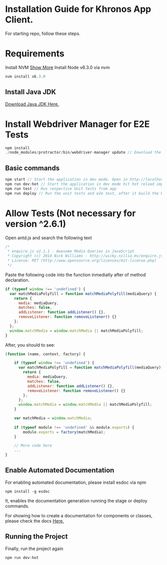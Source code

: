 # Installation Guide for Khronos App Client.
For starting repo, follow these steps.

# Requirements
Install NVM [Show More](https://github.com/creationix/nvm/blob/master/README.markdown)
Install Node v6.3.0 via nvm

```js
nvm install v6.3.0
```

## Install Java JDK
[Download Java JDK Here.](http://www.oracle.com/technetwork/java/javase/downloads/jdk8-downloads-2133151.html)

# Install Webdriver Manager for E2E Tests

```js
npm install
./node_modules/protractor/bin/webdriver-manager update // Download the Selenium driver
```

## Basic commands

```js
npm start // Start the application in dev mode. Open in http://localhost:3000
npm run dev:hot // Start the application in dev mode hit hot reload implementation. Open in http://localhost:8080
npm run test // Run respective Unit tests from app
npm run deploy // Run the unit tests and e2e test, after it build the bundle. Show in http://localhost:8000
```

# Allow Tests (Not necessary for version ^2.6.1)

Open antd.js and search the following text

```js
/*
 * enquire.js v2.1.1 - Awesome Media Queries in JavaScript
 * Copyright (c) 2014 Nick Williams - http://wicky.nillia.ms/enquire.js
 * License: MIT (http://www.opensource.org/licenses/mit-license.php)
 */
```

Paste the following code into the function inmediatly after of method declaration.

```js
if (typeof window !== 'undefined') {
  var matchMediaPolyfill = function matchMediaPolyfill(mediaQuery) {
    return {
      media: mediaQuery,
      matches: false,
      addListener: function addListener() {},
      removeListener: function removeListener() {}
    };
  };
  window.matchMedia = window.matchMedia || matchMediaPolyfill;
}
```

After, you should to see:

```js
(function (name, context, factory) {

    if (typeof window !== 'undefined') {
      var matchMediaPolyfill = function matchMediaPolyfill(mediaQuery) {
        return {
          media: mediaQuery,
          matches: false,
          addListener: function addListener() {},
          removeListener: function removeListener() {}
        };
      };
      window.matchMedia = window.matchMedia || matchMediaPolyfill;
    }

    var matchMedia = window.matchMedia;
	
    if (typeof module !== 'undefined' && module.exports) {
        module.exports = factory(matchMedia);
    }

    // More code here
    ... 
}
```

## Enable Automated Documentation

For enabling automated documentation, please install esdoc via npm

```
npm install -g esdoc
```
It, enables the documentation generation running the stage or deploy commands.

For showing how to create a documentation for components or classes, please check the docs [Here.](https://esdoc.org/) 

## Running the Project

Finally, run the project again

```js
npm run dev:hot
``` 
